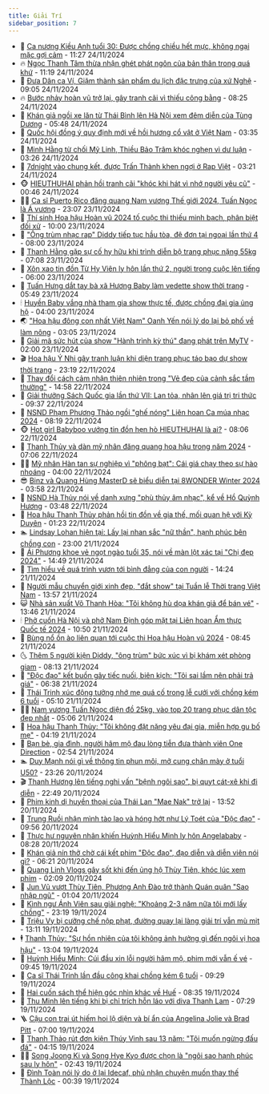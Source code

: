 ```yaml
---
title: Giải Trí
sidebar_position: 7
---
```


<!-- dantri-giai-tri:START -->
- 🤩 [Ca nương Kiều Anh tuổi 30: Được chồng chiều hết mực, không ngại mặc gợi cảm](https://dantri.com.vn/giai-tri/ca-nuong-kieu-anh-tuoi-30-duoc-chong-chieu-het-muc-khong-ngai-mac-goi-cam-20241124171112613.htm) - 11:27 24/11/2024
- 🔥 [Ngọc Thanh Tâm thừa nhận ghét phát ngôn của bản thân trong quá khứ](https://dantri.com.vn/giai-tri/ngoc-thanh-tam-thua-nhan-ghet-phat-ngon-cua-ban-than-trong-qua-khu-20241124172749397.htm) - 11:19 24/11/2024
- 🚀 [Đưa Dân ca Ví, Giặm thành sản phẩm du lịch đặc trưng của xứ Nghệ](https://dantri.com.vn/giai-tri/dua-dan-ca-vi-giam-thanh-san-pham-du-lich-dac-trung-cua-xu-nghe-20241124111423221.htm) - 09:05 24/11/2024
- 🔥 [Bước nhảy hoàn vũ trở lại, gây tranh cãi vì thiếu công bằng](https://dantri.com.vn/giai-tri/buoc-nhay-hoan-vu-tro-lai-gay-tranh-cai-vi-thieu-cong-bang-20241124101255565.htm) - 08:25 24/11/2024
- 🌈 [Khán giả ngồi xe lăn từ Thái Bình lên Hà Nội xem đêm diễn của Tùng Dương](https://dantri.com.vn/giai-tri/khan-gia-ngoi-xe-lan-tu-thai-binh-len-ha-noi-xem-dem-dien-cua-tung-duong-20241124113218383.htm) - 05:48 24/11/2024
- 📝 [Quốc hội đồng ý quy định mới về hồi hương cổ vật ở Việt Nam](https://dantri.com.vn/giai-tri/quoc-hoi-dong-y-quy-dinh-moi-ve-hoi-huong-co-vat-o-viet-nam-20241124094925799.htm) - 03:35 24/11/2024
- 💪 [Minh Hằng từ chối Mỹ Linh, Thiều Bảo Trâm khóc nghẹn vì dư luận](https://dantri.com.vn/giai-tri/minh-hang-tu-choi-my-linh-thieu-bao-tram-khoc-nghen-vi-du-luan-20241124075036378.htm) - 03:26 24/11/2024
- 🤡 [7dnight vào chung kết, được Trấn Thành khen ngợi ở Rap Việt](https://dantri.com.vn/giai-tri/7dnight-vao-chung-ket-duoc-tran-thanh-khen-ngoi-o-rap-viet-20241124045325103.htm) - 03:21 24/11/2024
- 🐵 [HIEUTHUHAI phản hồi tranh cãi &quot;khóc khi hát vì nhớ người yêu cũ&quot;](https://dantri.com.vn/giai-tri/hieuthuhai-phan-hoi-tranh-cai-khoc-khi-hat-vi-nho-nguoi-yeu-cu-20241124065125816.htm) - 00:46 24/11/2024
- 🧑‍🏫 [Ca sĩ Puerto Rico đăng quang Nam vương Thế giới 2024, Tuấn Ngọc là Á vương](https://dantri.com.vn/giai-tri/ca-si-puerto-rico-dang-quang-nam-vuong-the-gioi-2024-tuan-ngoc-la-a-vuong-20241124024616867.htm) - 23:07 23/11/2024
- 💂 [Thí sinh Hoa hậu Hoàn vũ 2024 tố cuộc thi thiếu minh bạch, phân biệt đối xử](https://dantri.com.vn/giai-tri/thi-sinh-hoa-hau-hoan-vu-2024-to-cuoc-thi-thieu-minh-bach-phan-biet-doi-xu-20241123131013045.htm) - 10:00 23/11/2024
- 🤠 [&quot;Ông trùm nhạc rap&quot; Diddy tiếp tục hầu tòa, đệ đơn tại ngoại lần thứ 4](https://dantri.com.vn/giai-tri/ong-trum-nhac-rap-diddy-tiep-tuc-hau-toa-de-don-tai-ngoai-lan-thu-4-20241123111650806.htm) - 08:00 23/11/2024
- 🫶 [Thanh Hằng gặp sự cố hy hữu khi trình diễn bộ trang phục nặng 55kg](https://dantri.com.vn/giai-tri/thanh-hang-gap-su-co-hy-huu-khi-trinh-dien-bo-trang-phuc-nang-55kg-20241123131334513.htm) - 07:08 23/11/2024
- 🦏 [Xôn xao tin đồn Từ Hy Viên ly hôn lần thứ 2, người trong cuộc lên tiếng](https://dantri.com.vn/giai-tri/xon-xao-tin-don-tu-hy-vien-ly-hon-lan-thu-2-nguoi-trong-cuoc-len-tieng-20241123095555390.htm) - 06:00 23/11/2024
- 🧰 [Tuấn Hưng dắt tay bà xã Hương Baby làm vedette show thời trang](https://dantri.com.vn/giai-tri/tuan-hung-dat-tay-ba-xa-huong-baby-lam-vedette-show-thoi-trang-20241123095349815.htm) - 05:49 23/11/2024
- 🕯 [Huyền Baby vắng nhà tham gia show thực tế, được chồng đại gia ủng hộ](https://dantri.com.vn/giai-tri/huyen-baby-vang-nha-tham-gia-show-thuc-te-duoc-chong-dai-gia-ung-ho-20241123092437876.htm) - 04:00 23/11/2024
- 🌏 [&quot;Hoa hậu đông con nhất Việt Nam&quot; Oanh Yến nói lý do lại bỏ phố về làm nông](https://dantri.com.vn/giai-tri/hoa-hau-dong-con-nhat-viet-nam-oanh-yen-noi-ly-do-lai-bo-pho-ve-lam-nong-20241122221600111.htm) - 03:05 23/11/2024
- 🌈 [Giải mã sức hút của show &quot;Hành trình kỳ thú&quot; đang phát trên MyTV](https://dantri.com.vn/giai-tri/giai-ma-suc-hut-cua-show-hanh-trinh-ky-thu-dang-phat-tren-mytv-20241122192310358.htm) - 02:00 23/11/2024
- 🎬 [Hoa hậu Ý Nhi gây tranh luận khi diện trang phục táo bạo dự show thời trang](https://dantri.com.vn/giai-tri/hoa-hau-y-nhi-gay-tranh-luan-khi-dien-trang-phuc-tao-bao-du-show-thoi-trang-20241123025709248.htm) - 23:19 22/11/2024
- 👀 [Thay đổi cách cảm nhận thiên nhiên trong &quot;Vẻ đẹp của cảnh sắc tầm thường&quot;](https://dantri.com.vn/giai-tri/thay-doi-cach-cam-nhan-thien-nhien-trong-ve-dep-cua-canh-sac-tam-thuong-20241122170456275.htm) - 14:58 22/11/2024
- 🧰 [Giải thưởng Sách Quốc gia lần thứ VII: Lan tỏa, nhân lên giá trị tri thức](https://dantri.com.vn/giai-tri/giai-thuong-sach-quoc-gia-lan-thu-vii-lan-toa-nhan-len-gia-tri-tri-thuc-20241122151304006.htm) - 09:37 22/11/2024
- 🧰 [NSND Phạm Phương Thảo ngồi &quot;ghế nóng&quot; Liên hoan Ca múa nhạc 2024](https://dantri.com.vn/giai-tri/nsnd-pham-phuong-thao-ngoi-ghe-nong-lien-hoan-ca-mua-nhac-2024-20241122143317096.htm) - 08:19 22/11/2024
- 🐵 [Hot girl Babyboo vướng tin đồn hẹn hò HIEUTHUHAI là ai?](https://dantri.com.vn/giai-tri/hot-girl-babyboo-vuong-tin-don-hen-ho-hieuthuhai-la-ai-20241122141641010.htm) - 08:06 22/11/2024
- 🐘 [Thanh Thủy và dàn mỹ nhân đăng quang hoa hậu trong năm 2024](https://dantri.com.vn/giai-tri/thanh-thuy-va-dan-my-nhan-dang-quang-hoa-hau-trong-nam-2024-20241122122142866.htm) - 07:06 22/11/2024
- 🧑‍💻 [Mỹ nhân Hàn tan sự nghiệp vì &quot;phông bạt&quot;: Cái giá chạy theo sự hào nhoáng](https://dantri.com.vn/giai-tri/my-nhan-han-tan-su-nghiep-vi-phong-bat-cai-gia-chay-theo-su-hao-nhoang-20241122093827342.htm) - 04:00 22/11/2024
- 😎 [Binz và Quang Hùng MasterD sẽ biểu diễn tại 8WONDER Winter 2024](https://dantri.com.vn/giai-tri/binz-va-quang-hung-masterd-se-bieu-dien-tai-8wonder-winter-2024-20241122104504313.htm) - 03:58 22/11/2024
- 🧰 [NSND Hà Thủy nói về danh xưng &quot;phù thủy âm nhạc&quot;, kể về Hồ Quỳnh Hương](https://dantri.com.vn/giai-tri/nsnd-ha-thuy-noi-ve-danh-xung-phu-thuy-am-nhac-ke-ve-ho-quynh-huong-20241122021612493.htm) - 03:48 22/11/2024
- 🧰 [Hoa hậu Thanh Thủy phản hồi tin đồn về gia thế, mối quan hệ với Kỳ Duyên](https://dantri.com.vn/giai-tri/hoa-hau-thanh-thuy-phan-hoi-tin-don-ve-gia-the-moi-quan-he-voi-ky-duyen-20241121223828459.htm) - 01:23 22/11/2024
- 🏊 [Lindsay Lohan hiện tại: Lấy lại nhan sắc &quot;nữ thần&quot;, hạnh phúc bên chồng con](https://dantri.com.vn/giai-tri/lindsay-lohan-hien-tai-lay-lai-nhan-sac-nu-than-hanh-phuc-ben-chong-con-20241120090437728.htm) - 23:00 21/11/2024
- 🌋 [Ái Phương khoe vẻ ngọt ngào tuổi 35, nói về màn lột xác tại &quot;Chị đẹp 2024&quot;](https://dantri.com.vn/giai-tri/ai-phuong-khoe-ve-ngot-ngao-tuoi-35-noi-ve-man-lot-xac-tai-chi-dep-2024-20241121214918551.htm) - 14:49 21/11/2024
- 🔭 [Tìm hiểu về quá trình vươn tới bình đẳng của con người](https://dantri.com.vn/giai-tri/tim-hieu-ve-qua-trinh-vuon-toi-binh-dang-cua-con-nguoi-20241119150457519.htm) - 14:24 21/11/2024
- 📝 [Người mẫu chuyển giới xinh đẹp, &quot;đắt show&quot; tại Tuần lễ Thời trang Việt Nam](https://dantri.com.vn/giai-tri/nguoi-mau-chuyen-gioi-xinh-dep-dat-show-tai-tuan-le-thoi-trang-viet-nam-20241119181534268.htm) - 13:57 21/11/2024
- 😺 [Nhà sản xuất Võ Thanh Hòa: &quot;Tôi không hù dọa khán giả để bán vé&quot;](https://dantri.com.vn/giai-tri/nha-san-xuat-vo-thanh-hoa-toi-khong-hu-doa-khan-gia-de-ban-ve-20241120210811002.htm) - 13:46 21/11/2024
- 🕯 [Phở cuốn Hà Nội và phở Nam Định góp mặt tại Liên hoan Ẩm thực Quốc tế 2024](https://dantri.com.vn/giai-tri/pho-cuon-ha-noi-va-pho-nam-dinh-gop-mat-tai-lien-hoan-am-thuc-quoc-te-2024-20241121161002378.htm) - 10:50 21/11/2024
- 🦄 [Bùng nổ ồn ào liên quan tới cuộc thi Hoa hậu Hoàn vũ 2024](https://dantri.com.vn/giai-tri/bung-no-on-ao-lien-quan-toi-cuoc-thi-hoa-hau-hoan-vu-2024-20241121114526880.htm) - 08:45 21/11/2024
- 🌜 [Thêm 5 người kiện Diddy, &quot;ông trùm&quot; bức xúc vì bị khám xét phòng giam](https://dantri.com.vn/giai-tri/them-5-nguoi-kien-diddy-ong-trum-buc-xuc-vi-bi-kham-xet-phong-giam-20241121132805016.htm) - 08:13 21/11/2024
- 👹 [&quot;Độc đạo&quot; kết buồn gây tiếc nuối, biên kịch: &quot;Tôi sai lầm nên phải trả giá&quot;](https://dantri.com.vn/giai-tri/doc-dao-ket-buon-gay-tiec-nuoi-bien-kich-toi-sai-lam-nen-phai-tra-gia-20241121120714843.htm) - 06:38 21/11/2024
- 🚀 [Thái Trinh xúc động tưởng nhớ mẹ quá cố trong lễ cưới với chồng kém 6 tuổi](https://dantri.com.vn/giai-tri/thai-trinh-xuc-dong-tuong-nho-me-qua-co-trong-le-cuoi-voi-chong-kem-6-tuoi-20241121092928419.htm) - 05:10 21/11/2024
- 🧑‍💻 [Nam vương Tuấn Ngọc diện đồ 25kg, vào top 20 trang phục dân tộc đẹp nhất](https://dantri.com.vn/giai-tri/nam-vuong-tuan-ngoc-dien-do-25kg-vao-top-20-trang-phuc-dan-toc-dep-nhat-20241121113846692.htm) - 05:06 21/11/2024
- 🦩 [Hoa hậu Thanh Thủy: &quot;Tôi không đặt nặng yêu đại gia, miễn hợp gu bố mẹ&quot;](https://dantri.com.vn/giai-tri/hoa-hau-thanh-thuy-toi-khong-dat-nang-yeu-dai-gia-mien-hop-gu-bo-me-20241121092148854.htm) - 04:19 21/11/2024
- 💫 [Bạn bè, gia đình, người hâm mộ đau lòng tiễn đưa thành viên One Direction](https://dantri.com.vn/giai-tri/ban-be-gia-dinh-nguoi-ham-mo-dau-long-tien-dua-thanh-vien-one-direction-20241121090717634.htm) - 02:54 21/11/2024
- 🏊 [Duy Mạnh nói gì về thông tin phun môi, mở cung chân mày ở tuổi U50?](https://dantri.com.vn/giai-tri/duy-manh-noi-gi-ve-thong-tin-phun-moi-mo-cung-chan-may-o-tuoi-u50-20241121010453833.htm) - 23:26 20/11/2024
- 🎬 [Thanh Hương lên tiếng nghi vấn &quot;bệnh ngôi sao&quot;, bị quỵt cát-xê khi đi diễn](https://dantri.com.vn/giai-tri/thanh-huong-len-tieng-nghi-van-benh-ngoi-sao-bi-quyt-cat-xe-khi-di-dien-20241120025610112.htm) - 22:49 20/11/2024
- 💃 [Phim kinh dị huyền thoại của Thái Lan &quot;Mae Nak&quot; trở lại](https://dantri.com.vn/giai-tri/phim-kinh-di-huyen-thoai-cua-thai-lan-mae-nak-tro-lai-20241120191009720.htm) - 13:52 20/11/2024
- 🌊 [Trung Ruồi nhận mình tào lao và hóng hớt như Lý Toét của &quot;Độc đạo&quot;](https://dantri.com.vn/giai-tri/trung-ruoi-nhan-minh-tao-lao-va-hong-hot-nhu-ly-toet-cua-doc-dao-20241120143725056.htm) - 09:56 20/11/2024
- 🧰 [Thực hư nguyên nhân khiến Huỳnh Hiểu Minh ly hôn Angelababy](https://dantri.com.vn/giai-tri/thuc-hu-nguyen-nhan-khien-huynh-hieu-minh-ly-hon-angelababy-20241120103726720.htm) - 08:28 20/11/2024
- 🦣 [Khán giả nín thở chờ cái kết phim &quot;Độc đạo&quot;, đạo diễn và diễn viên nói gì?](https://dantri.com.vn/giai-tri/khan-gia-nin-tho-cho-cai-ket-phim-doc-dao-dao-dien-va-dien-vien-noi-gi-20241120120220120.htm) - 06:21 20/11/2024
- 🥷 [Quang Linh Vlogs gây sốt khi đến ủng hộ Thùy Tiên, khóc lúc xem phim](https://dantri.com.vn/giai-tri/quang-linh-vlogs-gay-sot-khi-den-ung-ho-thuy-tien-khoc-luc-xem-phim-20241120075128709.htm) - 02:09 20/11/2024
- 🦏 [Jun Vũ vượt Thùy Tiên, Phương Anh Đào trở thành Quán quân &quot;Sao nhập ngũ&quot;](https://dantri.com.vn/giai-tri/jun-vu-vuot-thuy-tien-phuong-anh-dao-tro-thanh-quan-quan-sao-nhap-ngu-20241120075234136.htm) - 01:04 20/11/2024
- 🫶 [Kình ngư Ánh Viên sau giải nghệ: &quot;Khoảng 2-3 năm nữa tôi mới lấy chồng&quot;](https://dantri.com.vn/giai-tri/kinh-ngu-anh-vien-sau-giai-nghe-khoang-2-3-nam-nua-toi-moi-lay-chong-20241112153838902.htm) - 23:19 19/11/2024
- 💼 [Triệu Vy bị cưỡng chế nộp phạt, đường quay lại làng giải trí vẫn mù mịt](https://dantri.com.vn/giai-tri/trieu-vy-bi-cuong-che-nop-phat-duong-quay-lai-lang-giai-tri-van-mu-mit-20241119170639537.htm) - 13:11 19/11/2024
- 🕴 [Thanh Thủy: &quot;Sự hồn nhiên của tôi không ảnh hưởng gì đến ngôi vị hoa hậu&quot;](https://dantri.com.vn/giai-tri/thanh-thuy-su-hon-nhien-cua-toi-khong-anh-huong-gi-den-ngoi-vi-hoa-hau-20241119191752088.htm) - 13:04 19/11/2024
- 🐲 [Huỳnh Hiểu Minh: Cúi đầu xin lỗi người hâm mộ, phim mới vẫn ế vé](https://dantri.com.vn/giai-tri/huynh-hieu-minh-cui-dau-xin-loi-nguoi-ham-mo-phim-moi-van-e-ve-20241119131710533.htm) - 09:45 19/11/2024
- 🐘 [Ca sĩ Thái Trinh lần đầu công khai chồng kém 6 tuổi](https://dantri.com.vn/giai-tri/ca-si-thai-trinh-lan-dau-cong-khai-chong-kem-6-tuoi-20241119150748691.htm) - 09:29 19/11/2024
- 🤭 [Hai cuốn sách thể hiện góc nhìn khác về Huế](https://dantri.com.vn/giai-tri/hai-cuon-sach-the-hien-goc-nhin-khac-ve-hue-20241118142530393.htm) - 08:35 19/11/2024
- 💯 [Thu Minh lên tiếng khi bị chỉ trích hỗn láo với diva Thanh Lam](https://dantri.com.vn/giai-tri/thu-minh-len-tieng-khi-bi-chi-trich-hon-lao-voi-diva-thanh-lam-20241119122451153.htm) - 07:29 19/11/2024
- 🪜 [Cậu con trai út hiếm hoi lộ diện và bí ẩn của Angelina Jolie và Brad Pitt](https://dantri.com.vn/giai-tri/cau-con-trai-ut-hiem-hoi-lo-dien-va-bi-an-cua-angelina-jolie-va-brad-pitt-20241119093220946.htm) - 07:00 19/11/2024
- 👹 [Thanh Thảo rút đơn kiện Thúy Vinh sau 13 năm: &quot;Tôi muốn ngừng đấu đá&quot;](https://dantri.com.vn/giai-tri/thanh-thao-rut-don-kien-thuy-vinh-sau-13-nam-toi-muon-ngung-dau-da-20241119091531150.htm) - 04:15 19/11/2024
- 🧑‍🏫 [Song Joong Ki và Song Hye Kyo được chọn là &quot;ngôi sao hạnh phúc sau ly hôn&quot;](https://dantri.com.vn/giai-tri/song-joong-ki-va-song-hye-kyo-duoc-chon-la-ngoi-sao-hanh-phuc-sau-ly-hon-20241118110417307.htm) - 02:43 19/11/2024
- 🐘 [Đình Toàn nói lý do ở lại Idecaf, phủ nhận chuyện muốn thay thế Thành Lộc](https://dantri.com.vn/giai-tri/dinh-toan-noi-ly-do-o-lai-idecaf-phu-nhan-chuyen-muon-thay-the-thanh-loc-20241114091328653.htm) - 00:39 19/11/2024<!-- dantri-giai-tri:END -->
